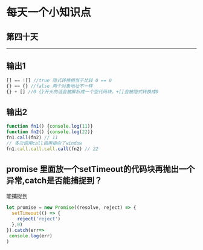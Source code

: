 # 每天一个小知识点
## 第四十天 
---

## 输出1
```js
[] == ![] //true 隐式转换相当于比较 0 == 0
{} == {} //false 两个对象地址不一样 
{} + [] //0 {}开头的话会被解析成一个空代码块，+[]会被隐式转换成0
```
## 输出2
```js
function fn1() {console.log(11)}
function fn2() {console.log(22)}
fn1.call(fn2) // 11
// 多次调用call调用指向了window
fn1.call.call.call.call(fn2) // 22
```
## promise 里面放一个setTimeout的代码块再抛出一个异常,catch是否能捕捉到？
能捕捉到
```js
let promise = new Promise((resolve, reject) => {
  setTimeout(() => {
    reject('reject')
  },0)
}).catch(err=> 
 console.log(err)
)
```

